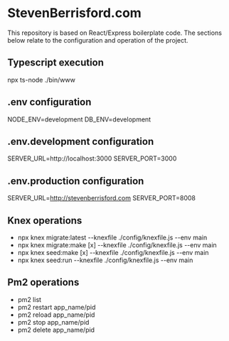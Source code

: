 # StevenBerrisford.com
This repository is based on React/Express boilerplate code. The sections below relate to the configuration and operation of the project.

## Typescript execution
npx ts-node ./bin/www

## .env configuration
NODE_ENV=development
DB_ENV=development

## .env.development configuration
SERVER_URL=http://localhost:3000
SERVER_PORT=3000

## .env.production configuration
SERVER_URL=http://stevenberrisford.com
SERVER_PORT=8008

## Knex operations
- npx knex migrate:latest --knexfile ./config/knexfile.js --env main
- npx knex migrate:make [x] --knexfile ./config/knexfile.js --env main
- npx knex seed:make [x] --knexfile ./config/knexfile.js --env main
- npx knex seed:run --knexfile ./config/knexfile.js --env main

## Pm2 operations
- pm2 list
- pm2 restart app_name/pid
- pm2 reload app_name/pid
- pm2 stop app_name/pid
- pm2 delete app_name/pid